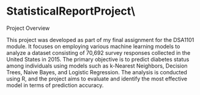 # StatisticalReportProject\
Project Overview

This project was developed as part of my final assignment for the DSA1101 module. It focuses on employing various machine learning models to analyze a dataset consisting of 70,692 survey responses collected in the United States in 2015. The primary objective is to predict diabetes status among individuals using models such as k-Nearest Neighbors, Decision Trees, Naive Bayes, and Logistic Regression. The analysis is conducted using R, and the project aims to evaluate and identify the most effective model in terms of prediction accuracy.
